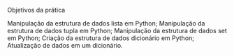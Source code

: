 Objetivos da prática

Manipulação da estrutura de dados lista em Python;
Manipulação da estrutura de dados tupla em Python;
Manipulação da estrutura de dados set em Python;
Criação da estrutura de dados dicionário em Python;
Atualização de dados em um dicionário.
